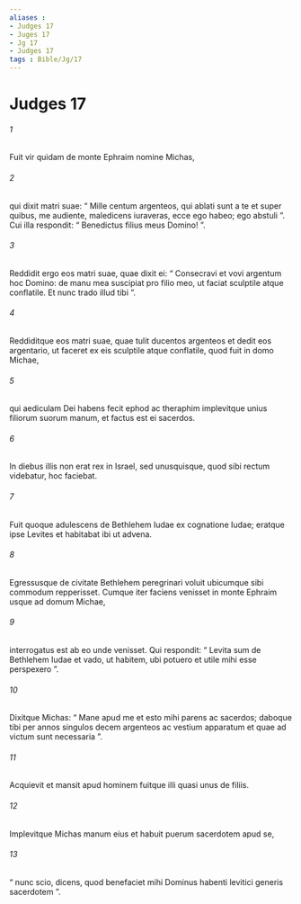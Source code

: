 ```yaml
---
aliases : 
- Judges 17
- Juges 17
- Jg 17
- Judges 17
tags : Bible/Jg/17
---
```


# Judges 17

###### 1
Fuit vir quidam de monte Ephraim nomine Michas, 
###### 2
qui dixit matri suae: “ Mille centum argenteos, qui ablati sunt a te et super quibus, me audiente, maledicens iuraveras, ecce ego habeo; ego abstuli ”. Cui illa respondit: “ Benedictus filius meus Domino! ”. 
###### 3
Reddidit ergo eos matri suae, quae dixit ei: “ Consecravi et vovi argentum hoc Domino: de manu mea suscipiat pro filio meo, ut faciat sculptile atque conflatile. Et nunc trado illud tibi ”. 
###### 4
Reddiditque eos matri suae, quae tulit ducentos argenteos et dedit eos argentario, ut faceret ex eis sculptile atque conflatile, quod fuit in domo Michae, 
###### 5
qui aediculam Dei habens fecit ephod ac theraphim implevitque unius filiorum suorum manum, et factus est ei sacerdos. 
###### 6
In diebus illis non erat rex in Israel, sed unusquisque, quod sibi rectum videbatur, hoc faciebat. 
###### 7
Fuit quoque adulescens de Bethlehem Iudae ex cognatione Iudae; eratque ipse Levites et habitabat ibi ut advena. 
###### 8
Egressusque de civitate Bethlehem peregrinari voluit ubicumque sibi commodum repperisset. Cumque iter faciens venisset in monte Ephraim usque ad domum Michae, 
###### 9
interrogatus est ab eo unde venisset. Qui respondit: “ Levita sum de Bethlehem Iudae et vado, ut habitem, ubi potuero et utile mihi esse perspexero ”. 
###### 10
Dixitque Michas: “ Mane apud me et esto mihi parens ac sacerdos; daboque tibi per annos singulos decem argenteos ac vestium apparatum et quae ad victum sunt necessaria ”. 
###### 11
Acquievit et mansit apud hominem fuitque illi quasi unus de filiis. 
###### 12
Implevitque Michas manum eius et habuit puerum sacerdotem apud se, 
###### 13
“ nunc scio, dicens, quod benefaciet mihi Dominus habenti levitici generis sacerdotem ”.
